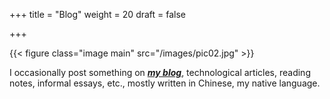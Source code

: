 +++
title = "Blog"
weight = 20
draft = false

+++

{{< figure class="image main" src="/images/pic02.jpg" >}}

I occasionally post something on [***my blog***](https://blog.andypan.me/), technological articles, reading notes, informal essays, etc., mostly written in Chinese, my native language.

